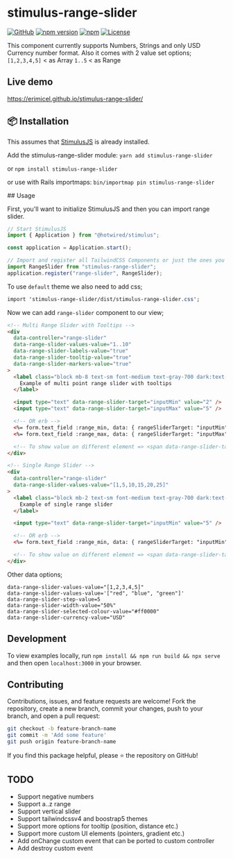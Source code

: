 # stimulus-range-slider

[![GitHub](https://img.shields.io/github/v/release/erimicel/stimulus-range-slider?style=flat-square)](https://github.com/erimicel/stimulus-range-slider)
[![npm version](https://img.shields.io/npm/v/stimulus-range-slider?style=flat-square)](https://www.npmjs.com/package/stimulus-range-slider)
[![npm](https://img.shields.io/npm/dm/stimulus-range-slider?label=npm&style=flat-square)](https://www.npmjs.com/package/stimulus-range-slider)
[![License](https://img.shields.io/github/license/erimicel/stimulus-range-slider?style=flat-square)](LICENSE)

This component currently supports Numbers, Strings and only USD Currency number format.
Also it comes with 2 value set options;
`[1,2,3,4,5]` < as Array
`1..5` < as Range

## Live demo

https://erimicel.github.io/stimulus-range-slider/

## 📦 Installation

This assumes that [StimulusJS](https://stimulus.hotwired.dev/) is already installed.

Add the stimulus-range-slider module:
`yarn add stimulus-range-slider`

or
`npm install stimulus-range-slider`

or use with Rails importmaps:
`bin/importmap pin stimulus-range-slider`

## Usage

First, you'll want to initialize StimulusJS and then you can import range slider.

```js
// Start StimulusJS
import { Application } from "@hotwired/stimulus";

const application = Application.start();

// Import and register all TailwindCSS Components or just the ones you need
import RangeSlider from "stimulus-range-slider";
application.register("range-slider", RangeSlider);
```

To use `default` theme we also need to add css;

```css
import 'stimulus-range-slider/dist/stimulus-range-slider.css';
```

Now we can add `range-slider` component to our view;

```html
<!-- Multi Range Slider with Tooltips -->
<div
  data-controller="range-slider"
  data-range-slider-values-value="1..10"
  data-range-slider-labels-value="true"
  data-range-slider-tooltip-value="true"
  data-range-slider-markers-value="true"
>
  <label class="block mb-8 text-sm font-medium text-gray-700 dark:text-white">
    Example of multi point range slider with tooltips
  </label>

  <input type="text" data-range-slider-target="inputMin" value="2" />
  <input type="text" data-range-slider-target="inputMax" value="5" />

  <!-- OR erb -->
  <%= form.text_field :range_min, data: { rangeSliderTarget: "inputMin" } %>
  <%= form.text_field :range_max, data: { rangeSliderTarget: "inputMax" } %>

  <!-- To show value on different element => <span data-range-slider-target="value"></span> -->
</div>

<!-- Single Range Slider -->
<div
  data-controller="range-slider"
  data-range-slider-values-value="[1,5,10,15,20,25]"
>
  <label class="block mb-2 text-sm font-medium text-gray-700 dark:text-white">
    Example of single range slider
  </label>

  <input type="text" data-range-slider-target="inputMin" value="5" />

  <!-- OR erb -->
  <%= form.text_field :range_min, data: { rangeSliderTarget: "inputMin" } %>

  <!-- To show value on different element => <span data-range-slider-target="value"></span> -->
</div>
```

Other data options;

```
data-range-slider-values-value="[1,2,3,4,5]"
data-range-slider-values-value='["red", "blue", "green"]'
data-range-slider-step-value=5
data-range-slider-width-value="50%"
data-range-slider-selected-colour-value="#ff0000"
data-range-slider-currency-value="USD"
```

## Development

To view examples locally, run `npm install && npm run build && npx serve` and then open `localhost:3000` in your browser.

## Contributing

Contributions, issues, and feature requests are welcome! Fork the repository, create a new branch, commit your changes, push to your branch, and open a pull request:

```bash
git checkout -b feature-branch-name
git commit -m 'Add some feature'
git push origin feature-branch-name
```

If you find this package helpful, please ⭐ the repository on GitHub!

## TODO

- Support negative numbers
- Support a..z range
- Support vertical slider
- Support tailwindcssv4 and boostrap5 themes
- Support more options for tooltip (position, distance etc.)
- Support more custom UI elements (pointers, gradient etc.)
- Add onChange custom event that can be ported to custom controller
- Add destroy custom event
